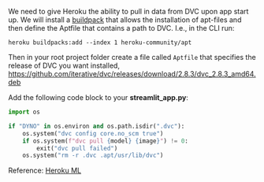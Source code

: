 We need to give Heroku the ability to pull in data from DVC upon app start up. We will install a [buildpack](https://elements.heroku.com/buildpacks/heroku/heroku-buildpack-apt) that allows the installation of apt-files and then define the Aptfile that contains a path to DVC. I.e., in the CLI run:

```
heroku buildpacks:add --index 1 heroku-community/apt
```

Then in your root project folder create a file called `Aptfile` that specifies the release of DVC you want installed, https://github.com/iterative/dvc/releases/download/2.8.3/dvc_2.8.3_amd64.deb

Add the following code block to your **streamlit_app.py**:

```python
import os

if "DYNO" in os.environ and os.path.isdir(".dvc"):
    os.system("dvc config core.no_scm true")
    if os.system(f"dvc pull {model} {image}") != 0:
        exit("dvc pull failed")
    os.system("rm -r .dvc .apt/usr/lib/dvc")
```

Reference: [Heroku ML](https://github.com/GuilhermeBrejeiro/deploy_ML_model_Heroku_FastAPI)
